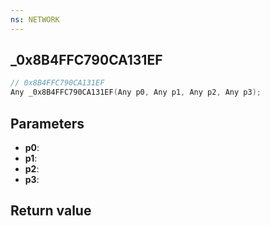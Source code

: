 ```yaml
---
ns: NETWORK
---
```

## _0x8B4FFC790CA131EF

```c
// 0x8B4FFC790CA131EF
Any _0x8B4FFC790CA131EF(Any p0, Any p1, Any p2, Any p3);
```


## Parameters
* **p0**: 
* **p1**: 
* **p2**: 
* **p3**: 

## Return value
